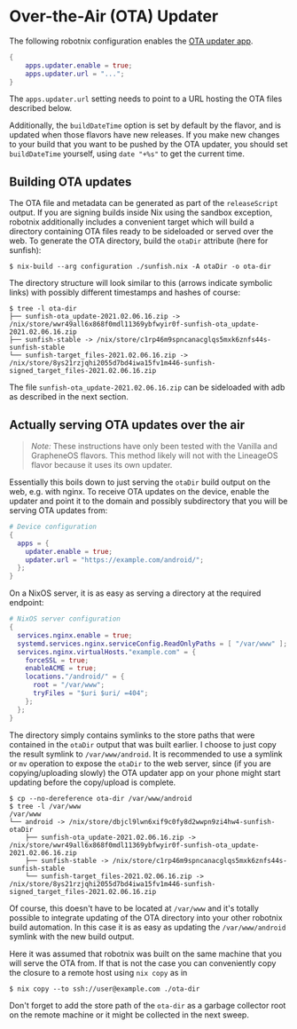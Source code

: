 # Over-the-Air (OTA) Updater

The following robotnix configuration enables the [OTA updater app](https://github.com/GrapheneOS/platform_packages_apps_Updater).
```nix
{
    apps.updater.enable = true;
    apps.updater.url = "...";
}
```
The `apps.updater.url` setting needs to point to a URL hosting the OTA files described below.

Additionally, the `buildDateTime` option is set by default by the flavor, and is updated when those flavors have new releases.
If you make new changes to your build that you want to be pushed by the OTA updater, you should set `buildDateTime` yourself, using `date "+%s"` to get the current time.

## Building OTA updates

The OTA file and metadata can be generated as part of the `releaseScript`
output.  If you are signing builds inside Nix using the sandbox exception,
robotnix additionally includes a convenient target which will build a directory
containing OTA files ready to be sideloaded or served over the web.  To
generate the OTA directory, build the `otaDir` attribute (here for sunfish):
```console
$ nix-build --arg configuration ./sunfish.nix -A otaDir -o ota-dir
```
The directory structure will look similar to this (arrows indicate symbolic
links) with possibly different timestamps and hashes of course:
```console
$ tree -l ota-dir
├── sunfish-ota_update-2021.02.06.16.zip -> /nix/store/wwr49all6x868f0mdl11369ybfwyir0f-sunfish-ota_update-2021.02.06.16.zip
├── sunfish-stable -> /nix/store/c1rp46m9spncanacglqs5mxk6znfs44s-sunfish-stable
└── sunfish-target_files-2021.02.06.16.zip -> /nix/store/8ys21rzjqhi2055d7bd4iwa15fv1m446-sunfish-signed_target_files-2021.02.06.16.zip
```
The file `sunfish-ota_update-2021.02.06.16.zip` can be sideloaded with adb as
described in the next section.

## Actually serving OTA updates over the air

> *Note:* These instructions have only been tested with the Vanilla and
> GrapheneOS flavors.  This method likely will not with the LineageOS flavor
> because it uses its own updater.

Essentially this boils down to just serving the `otaDir` build output on the
web, e.g. with nginx.  To receive OTA updates on the device, enable the updater
and point it to the domain and possibly subdirectory that you will be serving
OTA updates from:
```nix
# Device configuration
{
  apps = {
    updater.enable = true;
    updater.url = "https://example.com/android/";
  };
}
```
On a NixOS server, it is as easy as serving a directory at the required
endpoint:
```nix
# NixOS server configuration
{
  services.nginx.enable = true;
  systemd.services.nginx.serviceConfig.ReadOnlyPaths = [ "/var/www" ];
  services.nginx.virtualHosts."example.com" = {
    forceSSL = true;
    enableACME = true;
    locations."/android/" = {
      root = "/var/www";
      tryFiles = "$uri $uri/ =404";
    };
  };
}
```
The directory simply contains symlinks to the store paths that were contained in
the `otaDir` output that was built earlier.  I choose to just copy the result
symlink to `/var/www/android`.  It is recommended to use a symlink or `mv`
operation to expose the `otaDir` to the web server, since (if you are
copying/uploading slowly) the OTA updater app on your phone might start
updating before the copy/upload is complete.
```console
$ cp --no-dereference ota-dir /var/www/android
$ tree -l /var/www
/var/www
└── android -> /nix/store/dbjcl9lwn6xif9c0fy8d2wwpn9zi4hw4-sunfish-otaDir                   
    ├── sunfish-ota_update-2021.02.06.16.zip -> /nix/store/wwr49all6x868f0mdl11369ybfwyir0f-sunfish-ota_update-2021.02.06.16.zip
    ├── sunfish-stable -> /nix/store/c1rp46m9spncanacglqs5mxk6znfs44s-sunfish-stable                             
    └── sunfish-target_files-2021.02.06.16.zip -> /nix/store/8ys21rzjqhi2055d7bd4iwa15fv1m446-sunfish-signed_target_files-2021.02.06.16.zip
```
Of course, this doesn't have to be located at `/var/www` and it's totally
possible to integrate updating of the OTA directory into your other robotnix
build automation.  In this case it is as easy as updating the `/var/www/android`
symlink with the new build output.

Here it was assumed that robotnix was built on the same machine that you will
serve the OTA from.  If that is not the case you can conveniently copy the
closure to a remote host using `nix copy` as in
``` console
$ nix copy --to ssh://user@example.com ./ota-dir
```
Don't forget to add the store path of the `ota-dir` as a garbage collector root
on the remote machine or it might be collected in the next sweep.
